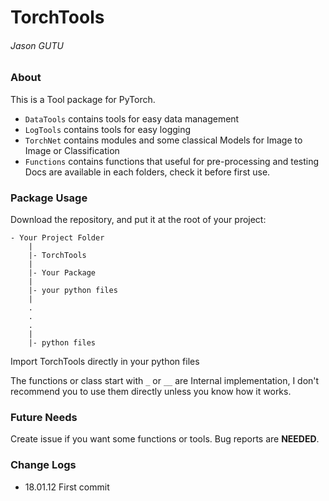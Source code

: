 # TorchTools
###### Jason GUTU
### About
This is a Tool package for PyTorch.
- `DataTools` contains tools for easy data management
- `LogTools` contains tools for easy logging
- `TorchNet` contains modules and some classical Models for Image to Image or Classification
- `Functions` contains functions that useful for pre-processing and testing
Docs are available in each folders, check it before first use.
### Package Usage
Download the repository, and put it at the root of your project:
```
- Your Project Folder
    |
    |- TorchTools
    |
    |- Your Package
    |
    |- your python files
    |
    .
    .
    .
    |
    |- python files
```
Import TorchTools directly in your python files

The functions or class start with `_` or `__` are Internal implementation, I don't recommend you to use them directly unless you know how it works.
### Future Needs
Create issue if you want some functions or tools.
Bug reports are **NEEDED**.
### Change Logs
- 18.01.12 First commit
